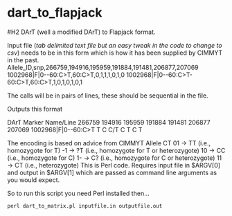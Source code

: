 # dart_to_flapjack
#H2 DArT (well a modified DArT) to Flapjack format.

Input file (*tab delimited text file but an easy tweak in the code to change to csv*) needs to be in this form which is how it has been supplied by CIMMYT in the past.
Allele_ID,snp,266759,194916,195959,191884,191481,206877,207069
1002968|F|0--60:C>T,60:C>T,0,1,1,1,0,1,0
1002968|F|0--60:C>T-60:C>T,60:C>T,1,0,1,0,1,0,1	

The calls will be in pairs of lines, these should be sequential in the file.

Outputs this format

DArT Marker Name/Line 266759  194916  195959  191884  191481  206877  207069
1002968|F|0--60:C>T     T             C             C/T         C             T             C             T

The encoding is based on advice from CIMMYT
Allele CT
01  -> TT (i.e., homozygote for T)
-1  -> ?T (i.e., homozygote for T or heterozygote)
10  -> CC (i.e., homozygote for C)
1-  -> C? (i.e., homozygote for C or heterozygote)
11  -> CT (i.e., heterozygote)
This is Perl code. Requires input file in $ARGV[0] and output in $ARGV[1] which are passed as command line arguments as you would expect.

So to run this script you need Perl installed then...
```
perl dart_to_matrix.pl inputfile.in outputfile.out
```


